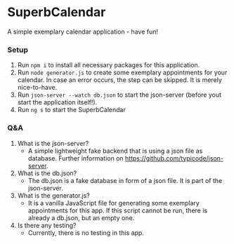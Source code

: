 # SuperbCalendar

A simple exemplary calendar application - have fun!

### Setup

1. Run `npm i` to install all necessary packages for this application.
2. Run `node generator.js` to create some exemplary appointments for your calendar. In case an error occurs, the step can be skipped. It is merely nice-to-have.
3. Run `json-server --watch db.json` to start the json-server (before yout start the application itself!).
4. Run `ng s` to start the SuperbCalendar

### Q&A

1. What is the json-server?
   - A simple lightweight fake backend that is using a json file as database. Further information on https://github.com/typicode/json-server.
2. What is the db.json?
   - The db.json is a fake database in form of a json file. It is part of the json-server.
3. What is the generator.js?
   - It is a vanilla JavaScript file for generating some exemplary appointments for this app. If this script cannot be run, there is already a db.json, but an empty one.
4. Is there any testing?
   - Currently, there is no testing in this app.
